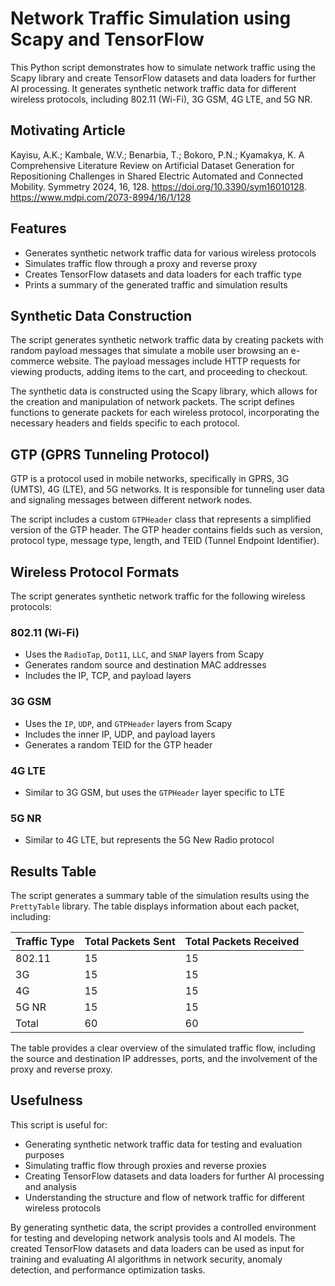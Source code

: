 # Network Traffic Simulation using Scapy and TensorFlow

This Python script demonstrates how to simulate network traffic using the Scapy library and create TensorFlow datasets and data loaders for further AI processing. It generates synthetic network traffic data for different wireless protocols, including 802.11 (Wi-Fi), 3G GSM, 4G LTE, and 5G NR.

## Motivating Article
Kayisu, A.K.; Kambale, W.V.; Benarbia, T.; Bokoro, P.N.; Kyamakya, K. A Comprehensive Literature Review on Artificial Dataset Generation for Repositioning Challenges in Shared Electric Automated and Connected Mobility. Symmetry 2024, 16, 128. https://doi.org/10.3390/sym16010128. 
https://www.mdpi.com/2073-8994/16/1/128

## Features

- Generates synthetic network traffic data for various wireless protocols
- Simulates traffic flow through a proxy and reverse proxy
- Creates TensorFlow datasets and data loaders for each traffic type
- Prints a summary of the generated traffic and simulation results

## Synthetic Data Construction

The script generates synthetic network traffic data by creating packets with random payload messages that simulate a mobile user browsing an e-commerce website. The payload messages include HTTP requests for viewing products, adding items to the cart, and proceeding to checkout.

The synthetic data is constructed using the Scapy library, which allows for the creation and manipulation of network packets. The script defines functions to generate packets for each wireless protocol, incorporating the necessary headers and fields specific to each protocol.

## GTP (GPRS Tunneling Protocol)

GTP is a protocol used in mobile networks, specifically in GPRS, 3G (UMTS), 4G (LTE), and 5G networks. It is responsible for tunneling user data and signaling messages between different network nodes.

The script includes a custom `GTPHeader` class that represents a simplified version of the GTP header. The GTP header contains fields such as version, protocol type, message type, length, and TEID (Tunnel Endpoint Identifier).

## Wireless Protocol Formats

The script generates synthetic network traffic for the following wireless protocols:

### 802.11 (Wi-Fi)

- Uses the `RadioTap`, `Dot11`, `LLC`, and `SNAP` layers from Scapy
- Generates random source and destination MAC addresses
- Includes the IP, TCP, and payload layers

### 3G GSM

- Uses the `IP`, `UDP`, and `GTPHeader` layers from Scapy
- Includes the inner IP, UDP, and payload layers
- Generates a random TEID for the GTP header

### 4G LTE

- Similar to 3G GSM, but uses the `GTPHeader` layer specific to LTE

### 5G NR

- Similar to 4G LTE, but represents the 5G New Radio protocol

## Results Table

The script generates a summary table of the simulation results using the `PrettyTable` library. The table displays information about each packet, including:

| Traffic Type | Total Packets Sent | Total Packets Received |
|--------------|---------------------|------------------------|
|     802.11   |          15         |          15            |
|       3G     |          15         |          15            |
|       4G     |          15         |          15            |
|     5G NR    |          15         |          15            |
|     Total    |          60         |          60            |

The table provides a clear overview of the simulated traffic flow, including the source and destination IP addresses, ports, and the involvement of the proxy and reverse proxy.


## Usefulness

This script is useful for:

- Generating synthetic network traffic data for testing and evaluation purposes
- Simulating traffic flow through proxies and reverse proxies
- Creating TensorFlow datasets and data loaders for further AI processing and analysis
- Understanding the structure and flow of network traffic for different wireless protocols

By generating synthetic data, the script provides a controlled environment for testing and developing network analysis tools and AI models. The created TensorFlow datasets and data loaders can be used as input for training and evaluating AI algorithms in network security, anomaly detection, and performance optimization tasks.
